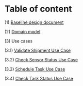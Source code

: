 # Table of content

(1) [Baseline design document](Design.md)

(2) [Domain model](DomainModel.md)

(3) Use cases

(3.1) [Validate Shipment Use Case](UseCase00ValidateShipment.md)

(3.2) [Check Sensor Status Use Case](UseCase01CheckSensorStatus.md)

(3.3) [Schedule Task Use Case](UseCase02ScheduleTask.md)

(3.4) [Check Task Status Use Case](UseCase03CheckTaskStatus.md)